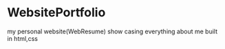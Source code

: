 # WebsitePortfolio
my personal website(WebResume) show casing everything about me  built in html,css
